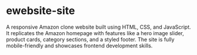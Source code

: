 # ewebsite-site

A responsive Amazon clone website built using HTML, CSS, and JavaScript. It replicates the Amazon homepage with features like a hero image slider, product cards, category sections, and a styled footer. The site is fully mobile-friendly and showcases frontend development skills.
 
